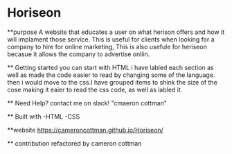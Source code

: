 # Horiseon

**purpose
A website that educates a user on what herison offers and how it will implament those service. This is useful for clients when looking for a company to hire for online marketing, This is also usefule for heriseon becasue it allows the company to advertise onliin. 

** Getting started
you can start with HTML i have labled each section as well as made the code easier to read by changing some of the language. 
then i would move to the css.I have grouped items to shink the size of the cose making it eaier to read the css code, as well as labled it.

** Need Help?
contact me on slack! "cmaeron cottman"

** Built with 
-HTML 
-CSS

**website
https://cameroncottman.github.io/Horiseon/

** contribution 
refactored by cameron cottman